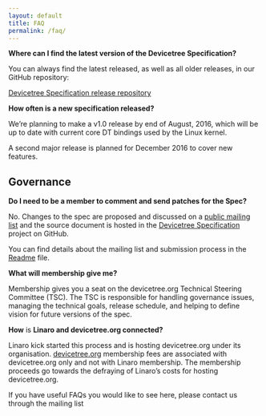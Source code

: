 ```yaml
---
layout: default
title: FAQ
permalink: /faq/
---
```

**Where can I find the latest version of the Devicetree Specification?**

You can always find the latest released, as well as all older releases, in our GitHub repository:

[Devicetree Specification release repository](https://github.com/devicetree-org/devicetree-specification-released)

[](https://github.com/devicetree-org/devicetree-specification/blob/master/FAQ.md#how-often-is-a-new-specification-released)**How often is a new specification released?**

We’re planning to make a v1.0 release by end of August, 2016, which will be up to date with current core DT bindings used by the Linux kernel.

A second major release is planned for December 2016 to cover new features.

## [](https://github.com/devicetree-org/devicetree-specification/blob/master/FAQ.md#governance)Governance

[](https://github.com/devicetree-org/devicetree-specification/blob/master/FAQ.md#do-i-need-to-be-a-member-to-comment-and-send-patches-for-the-spec)**Do I need to be a member to comment and send patches for the Spec?**

No. Changes to the spec are proposed and discussed on a [public mailing list](http://vger.kernel.org/vger-lists.html#devicetree-spec) and the source document is hosted in the [Devicetree Specification](https://github.com/devicetree-org/devicetree-specification) project on GitHub.

You can find details about the mailing list and submission process in the [Readme](https://github.com/devicetree-org/devicetree-specification/blob/master/README.md) file.

[](https://github.com/devicetree-org/devicetree-specification/blob/master/FAQ.md#what-will-membership-give-me)**What will membership give me?**

Membership gives you a seat on the devicetree.org Technical Steering Committee (TSC). The TSC is responsible for handling governance issues, managing the technical goals, release schedule, and helping to define vision for future versions of the spec.

[](https://github.com/devicetree-org/devicetree-specification/blob/master/FAQ.md#how-is-linaro-and-devicetreeorg-connected)**How** is **Linaro and devicetree.org connected?**

Linaro kick started this process and is hosting devicetree.org under its organisation. [devicetree.org](http://devicetree.org/) membership fees are associated with devicetree.org only and not with Linaro membership. The membership proceeds go towards the defraying of Linaro’s costs for hosting devicetree.org.

If you have useful FAQs you would like to see here, please contact us through the mailing list
